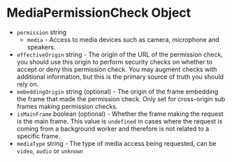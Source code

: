# MediaPermissionCheck Object

* `permission` string
  * `media` - Access to media devices such as camera, microphone and speakers.
* `effectiveOrigin` string - The origin of the URL of the permission check, you should use this origin to perform security checks on whether to accept or deny this permission check. You may augment checks with additional information, but this is the primary source of truth you should rely on.
* `embeddingOrigin` string (optional) - The origin of the frame embedding the frame that made the permission check.  Only set for cross-origin sub frames making permission checks.
* `isMainFrame` boolean (optional) - Whether the frame making the request is the main frame. This value is `undefined` in cases where the request is coming from a background worker and therefore is not related to a specific frame.
* `mediaType` string - The type of media access being requested, can be `video`, `audio` or `unknown`
